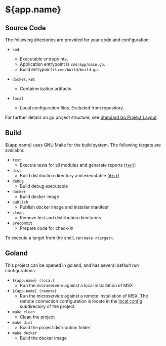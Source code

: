 # ${app.name}

## Source Code

The following directories are provided for your code and configuration:

* `cmd`
    - Executable entrypoints.  
    - Application entrypoint is `cmd/app/main.go`.
    - Build entrypoint is `cmd/build/build.go`.
    
* `docker`, `k8s`
    - Containerization artifacts.
    
* `local`
    - Local configuration files.  Excluded from repository.

For further details on go project structure, see 
[Standard Go Project Layout](https://github.com/golang-standards/project-layout).

## Build

${app.name} uses GNU Make for the build system.  The following targets
are available:

* `test` 
    - Execute tests for all modules and generate reports ([`test`](./test))
* `dist` 
    - Build distribution directory and executable ([`dist`](./dist)) 
* `debug` 
    - Build debug executable
* `docker` 
    - Build docker image
* `publish` 
    - Publish docker image and installer manifest
* `clean`
    - Remove test and distribution directories
* `precommit`
    - Prepare code for check-in

To execute a target from the shell, run `make <target>`.

## Goland

This project can be opened in goland, and has several default run configurations:

* `${app.name} (local)`
    - Run the microservice against a local installation of MSX
* `${app.name} (remote)`
    - Run the microservice against a remote installation of MSX.  The remote
      connection configuration is locate in the [local config](./local) subdirectory
      of the project.
* `make clean` 
    - Clean the project
* `make dist`
    - Build the project distribution folder
* `make docker`
    - Build the docker image 
